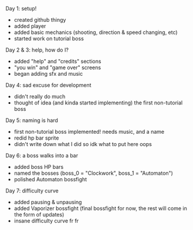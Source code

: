 Day 1: setup!
  - created github thingy
  - added player
  - added basic mechanics (shooting, direction & speed changing, etc)
  - started work on tutorial boss

Day 2 & 3: help, how do I?
  - added "help" and "credits" sections
  - "you win" and "game over" screens
  - began adding sfx and music

Day 4: sad excuse for development
  - didn't really do much
  - thought of idea (and kinda started implementing) the first non-tutorial boss

Day 5: naming is hard
  - first non-tutorial boss implemented! needs music, and a name
  - redid hp bar sprite
  - didn't write down what I did so idk what to put here oops

Day 6: a boss walks into a bar
  - added boss HP bars
  - named the bosses (boss_0 = "Clockwork", boss_1 = "Automaton")
  - polished Automaton bossfight

Day 7: difficulty curve
  - added pausing & unpausing
  - added Vaporizer bossfight (final bossfight for now, the rest will come in the form of updates)
  - insane difficulty curve fr fr